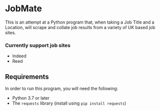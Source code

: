 # JobMate

This is an attempt at a Python program that, when taking a Job Title and a Location, will scrape and collate job results from a variety of UK based job sites.

### Currently support job sites
- Indeed
- Reed

## Requirements

In order to run this program, you will need the following:

- Python 3.7 or later
- The `requests` library (install using `pip install requests`)


